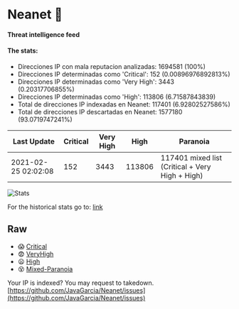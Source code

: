 # Neanet :hocho:
#### Threat intelligence feed
#### The stats:

- Direcciones IP con mala reputacion analizadas: 1694581 (100%)
- Direcciones IP determinadas como 'Critical':  152 (0.00896976892813%)
- Direcciones IP determinadas como 'Very High':  3443 (0.20317706855%)
- Direcciones IP determinadas como 'High':  113806 (6.71587843839)
- Total de direcciones IP indexadas en Neanet:  117401 (6.92802527586%)
- Total de direcciones IP descartadas en Neanet:  1577180 (93.0719747241%)

| Last Update | Critical | Very High | High | Paranoia |
| --- | --- | --- | --- | --- |
| 2021-02-25 02:02:08 | 152 | 3443 | 113806 | 117401 mixed list (Critical + Very High + High)|

![Stats](https://docs.google.com/spreadsheets/d/e/2PACX-1vSnaNMIXVabIpDJjufMlzH7poXnshF3mgd8Is1g9ytUEzVsP5my4Trn8f-xkoLLQ38xpL3HtmUexLo6/pubchart?oid=501124687&format=image)

For the historical stats go to: [link](/stats.csv)
## Raw
- :scream: [Critical](https://raw.githubusercontent.com/JavaGarcia/Neanet/master/blacklists/neanet_critical.txt)
- :fearful: [VeryHigh](https://raw.githubusercontent.com/JavaGarcia/Neanet/master/blacklists/neanet_veryHigh.txtt)
- :frowning: [High](https://raw.githubusercontent.com/JavaGarcia/Neanet/master/blacklists/neanet_high.txt)
- :dizzy_face: [Mixed-Paranoia](https://raw.githubusercontent.com/JavaGarcia/Neanet/master/blacklists/neanet_all.txt)


Your IP is indexed? You may request to takedown. [https://github.com/JavaGarcia/Neanet/issues](https://github.com/JavaGarcia/Neanet/issues)


























































































































































































































































































































































































































































































































































































































































































































































































































































































































































































































































































































































































































































































































































































































































































































































































































































































































































































































































































































































































































































































































































































































































































































































































































































































































































































































































































































































































































































































































































































































































































































































































































































































































































































































































































































































































































































































































































































































































































































































































































































































































































































































































































































































































































































































































































































































